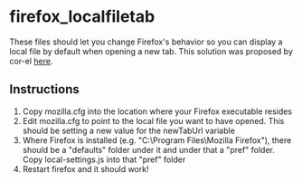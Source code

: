 # firefox_localfiletab

These files should let you change Firefox's behavior so you can display a local file by default when opening a new tab. This solution was proposed by cor-el [here](https://support.mozilla.org/eu/questions/1202974).

## Instructions
1. Copy mozilla.cfg into the location where your Firefox executable resides
2. Edit mozilla.cfg to point to the local file you want to have opened. This should be setting a new value for the newTabUrl variable
3. Where Firefox is installed (e.g. "C:\Program Files\Mozilla Firefox"), there should be a "defaults" folder under it and under that a "pref" folder. Copy local-settings.js into that "pref" folder
4. Restart firefox and it should work!
